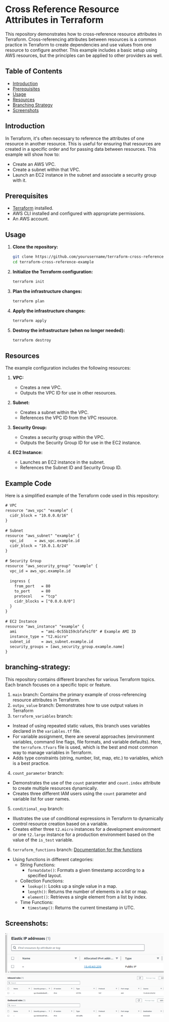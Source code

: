 # Cross Reference Resource Attributes in Terraform

This repository demonstrates how to cross-reference resource attributes in Terraform. Cross-referencing attributes between resources is a common practice in Terraform to create dependencies and use values from one resource to configure another. This example includes a basic setup using AWS resources, but the principles can be applied to other providers as well.

## Table of Contents

- [Introduction](#introduction)
- [Prerequisites](#prerequisites)
- [Usage](#usage)
- [Resources](#resources)
- [Branching Strategy](#branching-strategy)
- [Screenshots](#screenshots)




## Introduction

In Terraform, it's often necessary to reference the attributes of one resource in another resource. This is useful for ensuring that resources are created in a specific order and for passing data between resources. This example will show how to:

- Create an AWS VPC.
- Create a subnet within that VPC.
- Launch an EC2 instance in the subnet and associate a security group with it.

## Prerequisites

- [Terraform](https://www.terraform.io/downloads.html) installed.
- AWS CLI installed and configured with appropriate permissions.
- An AWS account.

## Usage

1. **Clone the repository:**

    ```sh
    git clone https://github.com/yourusername/terraform-cross-reference-example.git
    cd terraform-cross-reference-example
    ```

2. **Initialize the Terraform configuration:**

    ```sh
    terraform init
    ```

3. **Plan the infrastructure changes:**

    ```sh
    terraform plan
    ```

4. **Apply the infrastructure changes:**

    ```sh
    terraform apply
    ```

5. **Destroy the infrastructure (when no longer needed):**

    ```sh
    terraform destroy
    ```

## Resources

The example configuration includes the following resources:

1. **VPC:**
    - Creates a new VPC.
    - Outputs the VPC ID for use in other resources.

2. **Subnet:**
    - Creates a subnet within the VPC.
    - References the VPC ID from the VPC resource.

3. **Security Group:**
    - Creates a security group within the VPC.
    - Outputs the Security Group ID for use in the EC2 instance.

4. **EC2 Instance:**
    - Launches an EC2 instance in the subnet.
    - References the Subnet ID and Security Group ID.

## Example Code

Here is a simplified example of the Terraform code used in this repository:

```hcl
# VPC
resource "aws_vpc" "example" {
  cidr_block = "10.0.0.0/16"
}

# Subnet
resource "aws_subnet" "example" {
  vpc_id     = aws_vpc.example.id
  cidr_block = "10.0.1.0/24"
}

# Security Group
resource "aws_security_group" "example" {
  vpc_id = aws_vpc.example.id

  ingress {
    from_port   = 80
    to_port     = 80
    protocol    = "tcp"
    cidr_blocks = ["0.0.0.0/0"]
  }
}

# EC2 Instance
resource "aws_instance" "example" {
  ami           = "ami-0c55b159cbfafe1f0" # Example AMI ID
  instance_type = "t2.micro"
  subnet_id     = aws_subnet.example.id
  security_groups = [aws_security_group.example.name]
}
```
## branching-strategy:
This repository contains different branches for various Terraform topics. Each branch focuses on a specific topic or feature. 
1. `main` branch: Contains the primary example of cross-referencing resource attributes in Terraform.
2. `outpu_value` branch: Demonstrates how to use output values in Terraform
3. `terraform_variables` branch:
  - Instead of using repeated static values, this branch uses variables declared in the `variables.tf` file.
  - For variable assignment, there are several approaches (environment variables, command line flags, file formats, and variable defaults). Here, the `terraform.tfvars` file is used, which is the best and most common way to manage variables in Terraform.
  - Adds type constraints (string, number, list, map, etc.) to variables, which is a best practice.
4. `count_parameter` branch:

  - Demonstrates the use of the `count` parameter and `count.index` attribute to create multiple resources dynamically.
  - Creates three different IAM users using the `count` parameter and variable list for user names.

5. `conditional_exp` branch:

  - Illustrates the use of conditional expressions in Terraform to dynamically control resource creation based on a variable.
  - Creates either three `t2.micro` instances for a development environment or one `t2.large` instance for a production environment based on the value of the `is_test` variable.

6. `terraform_functions` branch:
[Documentation for thw functions](https://developer.hashicorp.com/terraform/language/functions)
  - Using functions in different categories:
      - String Functions:
        - `formatdate()`: Formats a given timestamp according to a specified layout.
      - Collection Functions:
        - `lookup()`: Looks up a single value in a map.
        - `length()`: Returns the number of elements in a list or map.
        - `element()`: Retrieves a single element from a list by index.
      - Time Functions:
        - `timestamp()`: Returns the current timestamp in UTC.

## Screenshots:

![alt text](<Screenshot from 2024-06-18 15-09-27.png>)
![alt text](<Screenshot from 2024-06-18 15-10-43.png>)
![alt text](<Screenshot from 2024-06-18 15-10-55.png>)